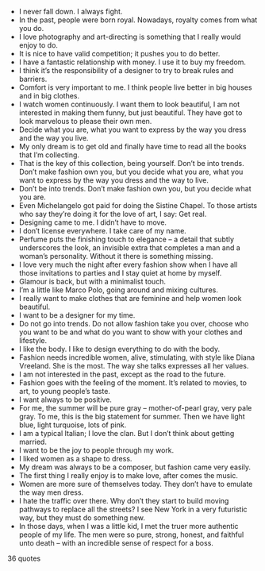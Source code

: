  - I never fall down. I always fight.
 - In the past, people were born royal. Nowadays, royalty comes from what you do.
 - I love photography and art-directing is something that I really would enjoy to do.
 - It is nice to have valid competition; it pushes you to do better.
 - I have a fantastic relationship with money. I use it to buy my freedom.
 - I think it’s the responsibility of a designer to try to break rules and barriers.
 - Comfort is very important to me. I think people live better in big houses and in big clothes.
 - I watch women continuously. I want them to look beautiful, I am not interested in making them funny, but just beautiful. They have got to look marvelous to please their own men.
 - Decide what you are, what you want to express by the way you dress and the way you live.
 - My only dream is to get old and finally have time to read all the books that I’m collecting.
 - That is the key of this collection, being yourself. Don’t be into trends. Don’t make fashion own you, but you decide what you are, what you want to express by the way you dress and the way to live.
 - Don’t be into trends. Don’t make fashion own you, but you decide what you are.
 - Even Michelangelo got paid for doing the Sistine Chapel. To those artists who say they’re doing it for the love of art, I say: Get real.
 - Designing came to me. I didn’t have to move.
 - I don’t license everywhere. I take care of my name.
 - Perfume puts the finishing touch to elegance – a detail that subtly underscores the look, an invisible extra that completes a man and a woman’s personality. Without it there is something missing.
 - I love very much the night after every fashion show when I have all those invitations to parties and I stay quiet at home by myself.
 - Glamour is back, but with a minimalist touch.
 - I’m a little like Marco Polo, going around and mixing cultures.
 - I really want to make clothes that are feminine and help women look beautiful.
 - I want to be a designer for my time.
 - Do not go into trends. Do not allow fashion take you over, choose who you want to be and what do you want to show with your clothes and lifestyle.
 - I like the body. I like to design everything to do with the body.
 - Fashion needs incredible women, alive, stimulating, with style like Diana Vreeland. She is the most. The way she talks expresses all her values.
 - I am not interested in the past, except as the road to the future.
 - Fashion goes with the feeling of the moment. It’s related to movies, to art, to young people’s taste.
 - I want always to be positive.
 - For me, the summer will be pure gray – mother-of-pearl gray, very pale gray. To me, this is the big statement for summer. Then we have light blue, light turquoise, lots of pink.
 - I am a typical Italian; I love the clan. But I don’t think about getting married.
 - I want to be the joy to people through my work.
 - I liked women as a shape to dress.
 - My dream was always to be a composer, but fashion came very easily.
 - The first thing I really enjoy is to make love, after comes the music.
 - Women are more sure of themselves today. They don’t have to emulate the way men dress.
 - I hate the traffic over there. Why don’t they start to build moving pathways to replace all the streets? I see New York in a very futuristic way, but they must do something new.
 - In those days, when I was a little kid, I met the truer more authentic people of my life. The men were so pure, strong, honest, and faithful unto death – with an incredible sense of respect for a boss.

36 quotes